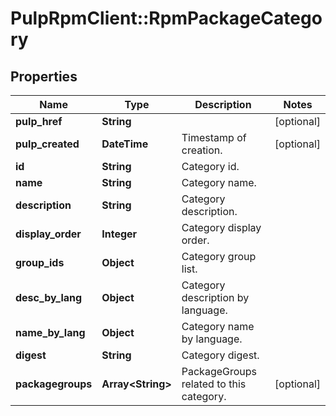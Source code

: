# PulpRpmClient::RpmPackageCategory

## Properties
Name | Type | Description | Notes
------------ | ------------- | ------------- | -------------
**pulp_href** | **String** |  | [optional] 
**pulp_created** | **DateTime** | Timestamp of creation. | [optional] 
**id** | **String** | Category id. | 
**name** | **String** | Category name. | 
**description** | **String** | Category description. | 
**display_order** | **Integer** | Category display order. | 
**group_ids** | **Object** | Category group list. | 
**desc_by_lang** | **Object** | Category description by language. | 
**name_by_lang** | **Object** | Category name by language. | 
**digest** | **String** | Category digest. | 
**packagegroups** | **Array&lt;String&gt;** | PackageGroups related to this category. | [optional] 


